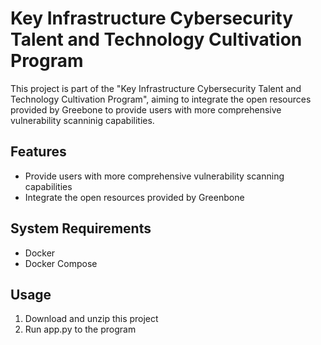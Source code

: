 # Key Infrastructure Cybersecurity Talent and Technology Cultivation Program

This project is part of the "Key Infrastructure Cybersecurity Talent and Technology Cultivation Program", aiming to integrate the open resources provided by Greebone to provide users with more comprehensive vulnerability scanninig capabilities.

## Features

- Provide users with more comprehensive vulnerability scanning capabilities
- Integrate the open resources provided by Greenbone

## System Requirements

- Docker
- Docker Compose

## Usage

1. Download and unzip this project
2. Run app.py to the program
